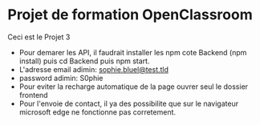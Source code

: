 # Projet de formation OpenClassroom
Ceci est le Projet 3
* Pour demarer les API, il faudrait installer les npm cote Backend (npm install) puis cd Backend puis npm start.
* L'adresse email adimin: sophie.bluel@test.tld
* password adimin: S0phie
* Pour eviter la recharge automatique de la page ouvrer seul le dossier frontend
* Pour l'envoie de contact, il ya des possibilite que sur le navigateur microsoft edge ne fonctionne pas corretement.